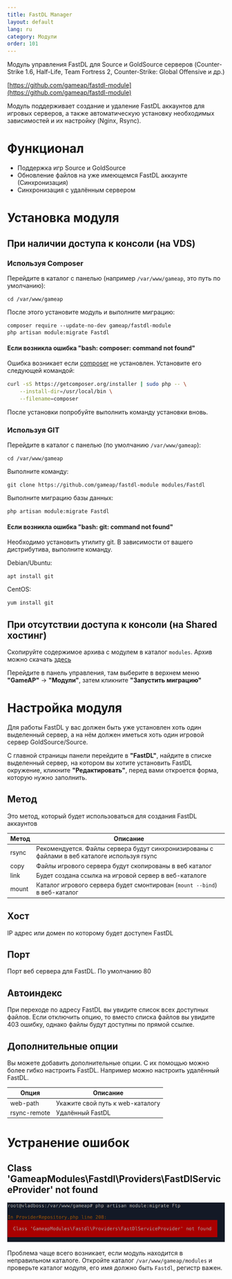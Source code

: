```yaml
---
title: FastDL Manager
layout: default
lang: ru
category: Модули
order: 101
---
```


Модуль управления FastDL для Source и GoldSource серверов (Counter-Strike 1.6, Half-Life, Team Fortress 2, 
Counter-Strike: Global Offensive и др.)

[https://github.com/gameap/fastdl-module](https://github.com/gameap/fastdl-module)

Модуль поддерживает создание и удаление FastDL аккаунтов для игровых серверов, а также
автоматическую установку необходимых зависимостей и их настройку (Nginx, Rsync).

# Функционал

* Поддержка игр Source и GoldSource
* Обновление файлов на уже имеющемся FastDL аккаунте (Синхронизация)
* Синхронизация с удалённым сервером

# Установка модуля

## При наличии доступа к консоли (на VDS)

### Используя Composer
Перейдите в каталог с панелью (например `/var/www/gameap`, это путь по умолчанию):
```
cd /var/www/gameap
```

После этого установите модуль и выполните миграцию:
```
composer require --update-no-dev gameap/fastdl-module
php artisan module:migrate Fastdl
```

#### Если возникла ошибка "bash: composer: command not found"

Ошибка возникает если [composer](https://getcomposer.org/) не установлен. Установите его следующей командой:

```bash
curl -sS https://getcomposer.org/installer | sudo php -- \
    --install-dir=/usr/local/bin \
    --filename=composer
```

После установки попробуйте выполнить команду установки вновь.

### Используя GIT

Перейдите в каталог с панелью (по умолчанию `/var/www/gameap`):
```
cd /var/www/gameap
```

Выполните команду:
```
git clone https://github.com/gameap/fastdl-module modules/Fastdl
```

Выполните миграцию базы данных:
```
php artisan module:migrate Fastdl
```

#### Если возникла ошибка "bash: git: command not found"

Необходимо установить утилиту git. В зависимости от вашего дистрибутива, выполните команду.

Debian/Ubuntu:
``` 
apt install git
```

CentOS:
```bash
yum install git
```

## При отсутствии доступа к консоли (на Shared хостинг)

Скопируйте содержимое архива с модулем в каталог `modules`. Архив можно скачать [здесь](https://github.com/gameap/fastdl-module/archive/master.zip)

Перейдите в панель управления, там выберите в верхнем меню **"GameAP"** -> **"Модули"**, затем кликните **"Запустить миграцию"**

# Настройка модуля

Для работы FastDL у вас должен быть уже установлен хоть один выделенный сервер, а 
на нём должен иметься хоть один игровой сервер GoldSource/Source.

С главной страницы панели перейдите в **"FastDL"**, найдите в списке выделенный сервер, на котором вы хотите установить
FastDL окружение, кликните **"Редактировать"**, перед вами откроется форма, которую нужно заполнить.

## Метод

Это метод, который будет использоваться для создания FastDL аккаунтов

| Метод  | Описание                                  |
| ------ | ----------------------------------------- |
| rsync  | Рекомендуется. Файлы сервера будут синхронизированы с файлами в веб каталоге используя rsync
| copy   | Файлы игрового сервера будут скопированы в веб каталог
| link   | Будет создана ссылка на игровой сервер в веб-каталоге
| mount  | Каталог игрового сервера будет смонтирован (`mount --bind`) в веб-каталог 

## Хост

IP адрес или домен по которому будет доступен FastDL

## Порт

Порт веб сервера для FastDL. По умолчанию 80

## Автоиндекс

При переходе по адресу FastDL вы увидите список всех доступных файлов. 
Если отключить опцию, то вместо списка файлов вы увидите 403 ошибку, однако файлы будут доступны по прямой ссылке.

## Дополнительные опции

Вы можете добавить дополнительные опции. С их помощью можно более гибко настроить FastDL. 
Например можно настроить удалённый FastDL.

| Опция         | Описание                                  |
| ------------- | ----------------------------------------- |
| web-path      | Укажите свой путь к web-каталогу
| rsync-remote  | Удалённый FastDL

# Устранение ошибок

##  Class 'GameapModules\Fastdl\Providers\FastDlServiceProvider' not found

![](/images/errors/fastdl_service_provider.png)

Проблема чаще всего возникает, если модуль находится в неправильном каталоге.
Откройте каталог `/var/www/gameap/modules` и проверьте каталог модуля, его имя должно быть `Fastdl`, регистр важен.